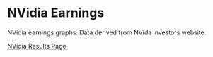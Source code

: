 # NVidia Earnings

NVidia earnings graphs. Data derived from NVida investors website.

[NVidia Results Page](http://investor.nvidia.com/results.cfm)

